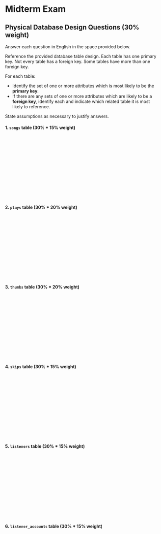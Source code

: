 # Midterm Exam

## Physical Database Design Questions (30% weight)

Answer each question in English in the space provided below.

Reference the provided database table design. Each table has one primary key. Not every table has a foreign key. Some tables have more than one foreign key.

For each table:

 + Identify the set of one or more attributes which is most likely to be the **primary key**.
 + If there are any sets of one or more attributes which are likely to be a **foreign key**, identify each and indicate which related table it is most likely to reference.

State assumptions as necessary to justify answers.

#### 1. `songs` table (30% * 15% weight)

<br><br><br><br><br><br><br><br><br><br><br><br>

#### 2. `plays` table (30% * 20% weight)

<br><br><br><br><br><br><br><br><br><br><br><br>

#### 3. `thumbs` table (30% * 20% weight)

<br><br><br><br><br><br><br><br><br><br><br><br>

#### 4. `skips` table (30% * 15% weight)

<br><br><br><br><br><br><br><br><br><br><br><br>

#### 5. `listeners` table (30% * 15% weight)

<br><br><br><br><br><br><br><br><br><br><br><br>

#### 6. `listener_accounts` table (30% * 15% weight)

<br><br><br><br><br><br><br><br><br><br><br><br>
